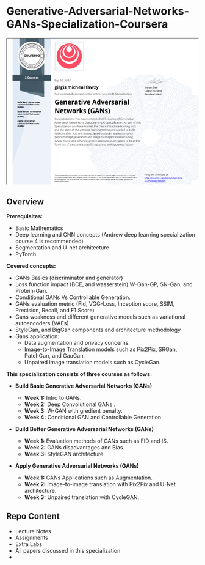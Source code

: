 # Generative-Adversarial-Networks-GANs-Specialization-Coursera

![GANs_Certificate](Image/Screenshot_1.png)

## Overview

**Prerequisites:**
- Basic Mathematics
- Deep learning and CNN concepts (Andrew deep learning specialization course 4 is recommended)
- Segmentation and U-net architecture
- PyTorch

**Covered concepts:**
- GANs Basics (discriminator and generator)
- Loss function impact (BCE, and wasserstein) W-Gan-GP, SN-Gan, and Protein-Gan.
- Conditional GANs Vs Controllable Generation.
- GANs evaluation metric (FId, VGG-Loss, Inception score, SSIM, Precision, Recall, and F1 Score)
- Gans weakness and different generative models such as variational autoencoders (VAEs)
- StyleGan, and BigGan components and architecture methodology
- Gans application:
	- Data augmentation and privacy concerns.
	- Image-to-Image Translation models such as Pix2Pix, SRGan, PatchGan, and GauGan.
	- Unpaired image translation models such as CycleGan.


**This specialization consists of three courses as follows:**
- **Build Basic Generative Adversarial Networks (GANs)**
  - **Week 1:** Intro to GANs.
  - **Week 2:** Deep Convolutional GANs .
  - **Week 3:** W-GAN with gredient penalty.
  - **Week 4:** Conditional GAN and Controllable Generation. 
  
- **Build Better Generative Adversarial Networks (GANs)**
  - **Week 1:** Evaluation methods of GANs such as FID and IS.
  - **Week 2:** GANs disadvantages and Bias.
  - **Week 3:** StyleGAN architecture.
  
- **Apply Generative Adversarial Networks (GANs)**
  - **Week 1:** GANs Applications such as Augmentation.
  - **Week 2:** Image-to-image translation with Pix2Pix and U-Net architecture.
  - **Week 3:** Unpaired translation with CycleGAN.
  
## Repo Content
- Lecture Notes
- Assignments 
- Extra Labs
- All papers discussed in this specialization
- 